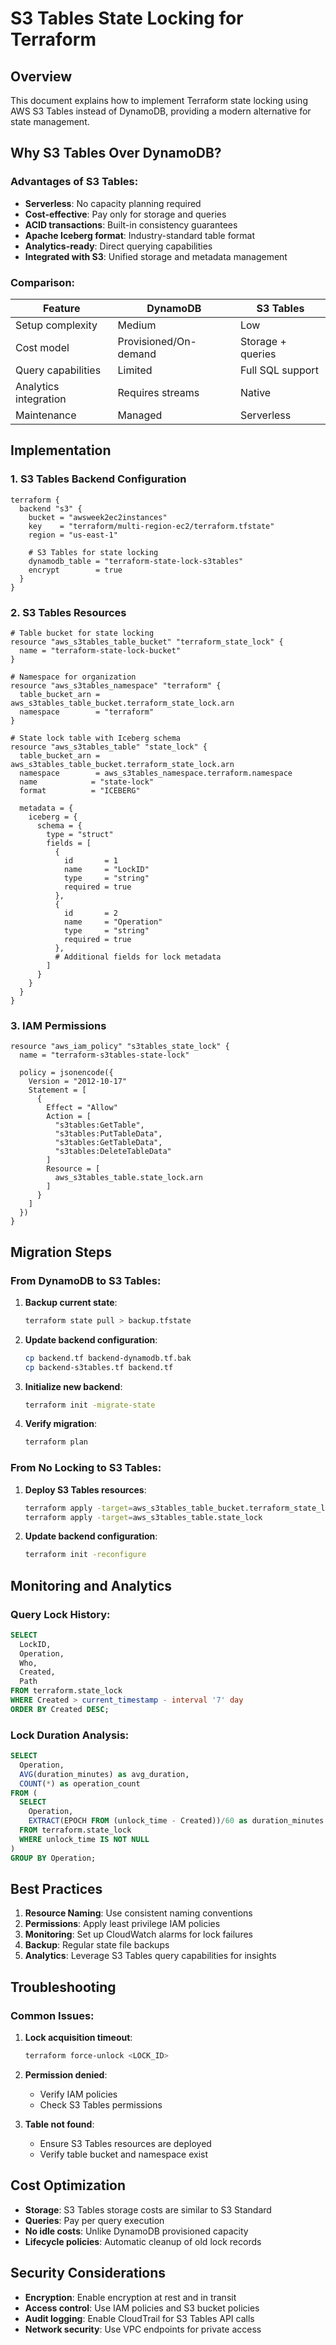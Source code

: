 # S3 Tables State Locking for Terraform

## Overview
This document explains how to implement Terraform state locking using AWS S3 Tables instead of DynamoDB, providing a modern alternative for state management.

## Why S3 Tables Over DynamoDB?

### Advantages of S3 Tables:
- **Serverless**: No capacity planning required
- **Cost-effective**: Pay only for storage and queries
- **ACID transactions**: Built-in consistency guarantees
- **Apache Iceberg format**: Industry-standard table format
- **Analytics-ready**: Direct querying capabilities
- **Integrated with S3**: Unified storage and metadata management

### Comparison:
| Feature | DynamoDB | S3 Tables |
|---------|----------|-----------|
| Setup complexity | Medium | Low |
| Cost model | Provisioned/On-demand | Storage + queries |
| Query capabilities | Limited | Full SQL support |
| Analytics integration | Requires streams | Native |
| Maintenance | Managed | Serverless |

## Implementation

### 1. S3 Tables Backend Configuration

```hcl
terraform {
  backend "s3" {
    bucket = "awsweek2ec2instances"
    key    = "terraform/multi-region-ec2/terraform.tfstate"
    region = "us-east-1"
    
    # S3 Tables for state locking
    dynamodb_table = "terraform-state-lock-s3tables"
    encrypt        = true
  }
}
```

### 2. S3 Tables Resources

```hcl
# Table bucket for state locking
resource "aws_s3tables_table_bucket" "terraform_state_lock" {
  name = "terraform-state-lock-bucket"
}

# Namespace for organization
resource "aws_s3tables_namespace" "terraform" {
  table_bucket_arn = aws_s3tables_table_bucket.terraform_state_lock.arn
  namespace        = "terraform"
}

# State lock table with Iceberg schema
resource "aws_s3tables_table" "state_lock" {
  table_bucket_arn = aws_s3tables_table_bucket.terraform_state_lock.arn
  namespace        = aws_s3tables_namespace.terraform.namespace
  name            = "state-lock"
  format          = "ICEBERG"

  metadata = {
    iceberg = {
      schema = {
        type = "struct"
        fields = [
          {
            id       = 1
            name     = "LockID"
            type     = "string"
            required = true
          },
          {
            id       = 2
            name     = "Operation"
            type     = "string"
            required = true
          },
          # Additional fields for lock metadata
        ]
      }
    }
  }
}
```

### 3. IAM Permissions

```hcl
resource "aws_iam_policy" "s3tables_state_lock" {
  name = "terraform-s3tables-state-lock"
  
  policy = jsonencode({
    Version = "2012-10-17"
    Statement = [
      {
        Effect = "Allow"
        Action = [
          "s3tables:GetTable",
          "s3tables:PutTableData",
          "s3tables:GetTableData",
          "s3tables:DeleteTableData"
        ]
        Resource = [
          aws_s3tables_table.state_lock.arn
        ]
      }
    ]
  })
}
```

## Migration Steps

### From DynamoDB to S3 Tables:

1. **Backup current state**:
   ```bash
   terraform state pull > backup.tfstate
   ```

2. **Update backend configuration**:
   ```bash
   cp backend.tf backend-dynamodb.tf.bak
   cp backend-s3tables.tf backend.tf
   ```

3. **Initialize new backend**:
   ```bash
   terraform init -migrate-state
   ```

4. **Verify migration**:
   ```bash
   terraform plan
   ```

### From No Locking to S3 Tables:

1. **Deploy S3 Tables resources**:
   ```bash
   terraform apply -target=aws_s3tables_table_bucket.terraform_state_lock
   terraform apply -target=aws_s3tables_table.state_lock
   ```

2. **Update backend configuration**:
   ```bash
   terraform init -reconfigure
   ```

## Monitoring and Analytics

### Query Lock History:
```sql
SELECT 
  LockID,
  Operation,
  Who,
  Created,
  Path
FROM terraform.state_lock
WHERE Created > current_timestamp - interval '7' day
ORDER BY Created DESC;
```

### Lock Duration Analysis:
```sql
SELECT 
  Operation,
  AVG(duration_minutes) as avg_duration,
  COUNT(*) as operation_count
FROM (
  SELECT 
    Operation,
    EXTRACT(EPOCH FROM (unlock_time - Created))/60 as duration_minutes
  FROM terraform.state_lock
  WHERE unlock_time IS NOT NULL
)
GROUP BY Operation;
```

## Best Practices

1. **Resource Naming**: Use consistent naming conventions
2. **Permissions**: Apply least privilege IAM policies
3. **Monitoring**: Set up CloudWatch alarms for lock failures
4. **Backup**: Regular state file backups
5. **Analytics**: Leverage S3 Tables query capabilities for insights

## Troubleshooting

### Common Issues:

1. **Lock acquisition timeout**:
   ```bash
   terraform force-unlock <LOCK_ID>
   ```

2. **Permission denied**:
   - Verify IAM policies
   - Check S3 Tables permissions

3. **Table not found**:
   - Ensure S3 Tables resources are deployed
   - Verify table bucket and namespace exist

## Cost Optimization

- **Storage**: S3 Tables storage costs are similar to S3 Standard
- **Queries**: Pay per query execution
- **No idle costs**: Unlike DynamoDB provisioned capacity
- **Lifecycle policies**: Automatic cleanup of old lock records

## Security Considerations

- **Encryption**: Enable encryption at rest and in transit
- **Access control**: Use IAM policies and S3 bucket policies
- **Audit logging**: Enable CloudTrail for S3 Tables API calls
- **Network security**: Use VPC endpoints for private access
